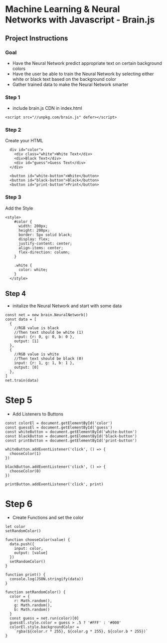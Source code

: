 # Machine Learning & Neural Networks with Javascript - Brain.js
## Project Instructions
### Goal
- Have the Neural Network predict appropriate text on certain background colors
- Have the user be able to train the Neural Network by selecting either white or black text based on the background color
- Gather trained data to make the Neural Network smarter
### Step 1
- include brain.js CDN in index.html 
```
<script src="//unpkg.com/brain.js" defer></script>
```
### Step 2
Create your HTML
```
  div id="color">
    <div class="white">White Text</div>
    <div>Black Text</div>
    <div id="guess">Guess Text</div>
  </div>

  <button id="white-button">White</button>
  <button id="black-button">Black</button>
  <button id="print-button">Print</button>
```
### Step 3
Add the Style
```
<style>
    #color {
      width: 200px;
      height: 200px;
      border: 5px solid black;
      display: flex;
      justify-content: center;
      align-items: center;
      flex-direction: column;
    }

    .white {
      color: white;
    }
  </style>
```
## Step 4
- initalize the Neural Network and start with some data
``` 
const net = new brain.NeuralNetwork()
const data = [
  {
    //RGB value is black
    //Then text should be white (1)
    input: {r: 0, g: 0, b: 0 },
    output: [1]
  },
  {
    //RGB value is white
    //Then text should be black (0)
    input: {r: 1, g: 1, b: 1 },
    output: [0]
  },
]
net.train(data)
```
# Step 5
- Add Listeners to Buttons
```
const colorEl = document.getElementById('color')
const guessEl = document.getElementById('guess')
const whiteButton = document.getElementById('white-button')
const blackButton = document.getElementById('black-button')
const printButton = document.getElementById('print-button')

whiteButton.addEventListener('click', () => {
  chooseColor(1)
})

blackButton.addEventListener('click', () => {
  chooseColor(0)
})

printButton.addEventListener('click', print)

```
# Step 6
- Create Functions and set the color
```
let color
setRandomColor()

function chooseColor(value) {
  data.push({
    input: color,
    output: [value]
  })
  setRandomColor()
}

function print() {
  console.log(JSON.stringify(data))
}

function setRandomColor() {
  color = {
    r: Math.random(),
    g: Math.random(),
    b: Math.random()
  }
  const guess = net.run(color)[0]
  guessEl.style.color = guess > .5 ? '#FFF' : '#000'
  colorEl.style.backgroundColor = 
    `rgba(${color.r * 255}, ${color.g * 255}, ${color.b * 255})`
}
```